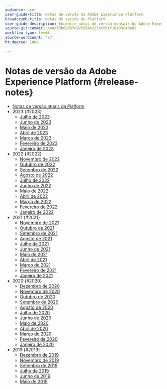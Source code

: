 ```yaml
---
audience: user
user-guide-title: Notas de versão da Adobe Experience Platform
breadcrumb-title: Notas de versão da Platform
user-guide-description: Encontre notas de versão mensais da Adobe Experience Platform.
source-git-commit: 4e0df3b62837e925954b221bfcb1f18483c4ded2
workflow-type: tm+mt
source-wordcount: '77'
ht-degree: 100%

---
```



# Notas de versão da Adobe Experience Platform {#release-notes}

* [Notas de versão atuais da Platform](latest/latest.md)
* 2023 {#2023}
   * [Julho de 2023](2023/july-2023.md)
   * [Junho de 2023](2023/june-2023.md)
   * [Maio de 2023](2023/may-2023.md)
   * [Abril de 2023](2023/april-2023.md)
   * [Março de 2023](2023/march-2023.md)
   * [Fevereiro de 2023](2023/february-2023.md)
   * [Janeiro de 2023](2023/january-2023.md)
* 2022 {#2022}
   * [Novembro de 2022](2022/november-2022.md)
   * [Outubro de 2022](2022/october-2022.md)
   * [Setembro de 2022](2022/september-2022.md)
   * [Agosto de 2022](2022/august-2022.md)
   * [Julho de 2022](2022/july-2022.md)
   * [Junho de 2022](2022/june-2022.md)
   * [Maio de 2022](2022/may-2022.md)
   * [Abril de 2022](2022/april-2022.md)
   * [Março de 2022](2022/march-2022.md)
   * [Fevereiro de 2022](2022/february-2022.md)
   * [Janeiro de 2022](2022/january-2022.md)
* 2021 {#2021}
   * [Novembro de 2021](2021/november-2021.md)
   * [Outubro de 2021](2021/october-2021.md)
   * [Setembro de 2021](2021/september-2021.md)
   * [Agosto de 2021](2021/august-2021.md)
   * [Julho de 2021](2021/july-2021.md)
   * [Junho de 2021](2021/june-2021.md)
   * [Maio de 2021](2021/may-2021.md)
   * [Abril de 2021](2021/april-2021.md)
   * [Março de 2021](2021/march-2021.md)
   * [Fevereiro de 2021](2021/february-2021.md)
   * [Janeiro de 2021](2021/january-2021.md)
* 2020 {#2020}
   * [Dezembro de 2020](2020/december-2020.md)
   * [Novembro de 2020](2020/november-2020.md)
   * [Outubro de 2020](2020/october-2020.md)
   * [Setembro de 2020](2020/september-2020.md)
   * [Agosto de 2020](2020/august-2020.md)
   * [Julho de 2020](2020/july-2020.md)
   * [Junho de 2020](2020/june-2020.md)
   * [Maio de 2020](2020/may-2020.md)
   * [Abril de 2020](2020/april-2020.md)
   * [Março de 2020](2020/march-2020.md)
   * [Fevereiro de 2020](2020/february-2020.md)
   * [Janeiro de 2020](2020/january-2020.md)
* 2019 {#2019}
   * [Dezembro de 2019](2019/december-2019.md)
   * [Novembro de 2019](2019/november-2019.md)
   * [Setembro de 2019](2019/september-2019.md)
   * [Julho de 2019](2019/july-2019.md)
   * [Junho de 2019](2019/june-2019.md)
   * [Maio de 2019](2019/may-2019.md)
